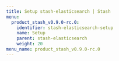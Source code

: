 ```yaml
---
title: Setup stash-elasticsearch | Stash
menu:
  product_stash_v0.9.0-rc.0:
    identifier: stash-elasticsearch-setup
    name: Setup
    parent: stash-elasticsearch
    weight: 20
menu_name: product_stash_v0.9.0-rc.0
---
```


